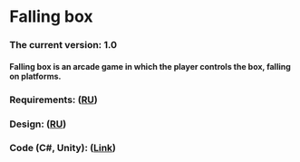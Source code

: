 # Falling box
### The current version: 1.0
####  Falling box is an arcade game in which the player controls the box, falling on platforms.
### Requirements: ([RU](https://github.com/OdareNNbI/Falling-box/blob/master/docs/SRS.md))
### Design: ([RU](https://github.com/OdareNNbI/Falling-box/blob/master/Docs/UMLDocs/UNLDiagrams.md))
### Code (C#, Unity): ([Link](https://github.com/OdareNNbI/Falling-box/tree/master/Project/FallingBox/Assets/Scripts))
